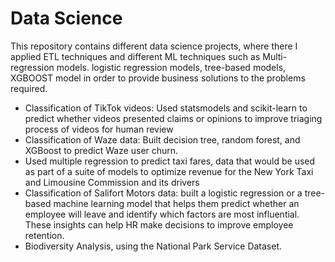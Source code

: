 # Data Science

This repository contains different data science projects, where there I applied ETL techniques and different ML techniques such as Multi-regression models. logistic regression models, tree-based models, XGBOOST model in order to provide business solutions to the problems required. 

* Classification of TikTok videos: Used statsmodels and scikit-learn to predict whether videos presented claims or opinions to improve triaging process of videos for human review 
* Classification of Waze data: Built decision tree, random forest, and XGBoost to predict Waze user churn.
* Used multiple regression to predict taxi fares, data that would be used as part of a suite of models to optimize revenue for the New York Taxi and Limousine Commission and its drivers
* Classification of Salifort Motors data: built a logistic regression or a tree-based machine learning model that helps them predict whether an employee will leave and identify which factors are most influential. These insights can help HR make decisions to improve employee retention.
* Biodiversity Analysis, using the National Park Service Dataset.
